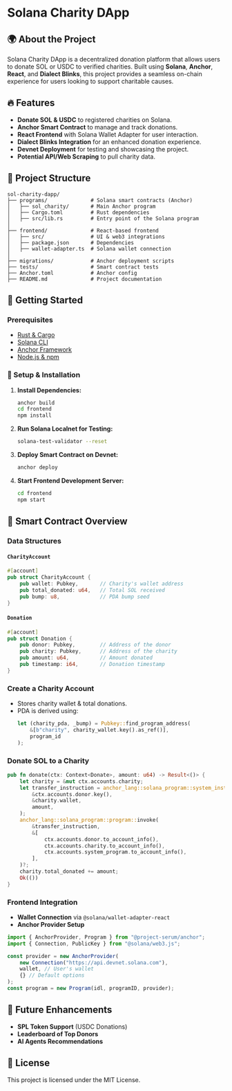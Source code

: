# Solana Charity DApp

## 🌍 About the Project

Solana Charity DApp is a decentralized donation platform that allows users to donate SOL or USDC to verified charities. Built using **Solana**, **Anchor**, **React**, and **Dialect Blinks**, this project provides a seamless on-chain experience for users looking to support charitable causes.

## 🔥 Features

- **Donate SOL & USDC** to registered charities on Solana.
- **Anchor Smart Contract** to manage and track donations.
- **React Frontend** with Solana Wallet Adapter for user interaction.
- **Dialect Blinks Integration** for an enhanced donation experience.
- **Devnet Deployment** for testing and showcasing the project.
- **Potential API/Web Scraping** to pull charity data.

## 📂 Project Structure

```
sol-charity-dapp/
├── programs/              # Solana smart contracts (Anchor)
│   ├── sol_charity/       # Main Anchor program
│   ├── Cargo.toml         # Rust dependencies
│   ├── src/lib.rs         # Entry point of the Solana program
│
├── frontend/              # React-based frontend
│   ├── src/               # UI & web3 integrations
│   ├── package.json       # Dependencies
│   ├── wallet-adapter.ts  # Solana wallet connection
│
├── migrations/            # Anchor deployment scripts
├── tests/                 # Smart contract tests
├── Anchor.toml            # Anchor config
├── README.md              # Project documentation
```

## 🚀 Getting Started

### Prerequisites

- [Rust & Cargo](https://doc.rust-lang.org/cargo/getting-started/installation.html)
- [Solana CLI](https://docs.solana.com/cli/install-solana-cli-tools)
- [Anchor Framework](https://www.anchor-lang.com/docs/installation)
- [Node.js & npm](https://nodejs.org/en/download/)

### 🔧 Setup & Installation

1. **Install Dependencies:**

   ```sh
   anchor build
   cd frontend
   npm install
   ```

2. **Run Solana Localnet for Testing:**

   ```sh
   solana-test-validator --reset
   ```

3. **Deploy Smart Contract on Devnet:**

   ```sh
   anchor deploy
   ```

4. **Start Frontend Development Server:**

   ```sh
   cd frontend
   npm start
   ```

## 📜 Smart Contract Overview

### **Data Structures**

#### `CharityAccount`

```rust
#[account]
pub struct CharityAccount {
    pub wallet: Pubkey,       // Charity's wallet address
    pub total_donated: u64,   // Total SOL received
    pub bump: u8,             // PDA bump seed
}
```

#### `Donation`

```rust
#[account]
pub struct Donation {
    pub donor: Pubkey,        // Address of the donor
    pub charity: Pubkey,      // Address of the charity
    pub amount: u64,          // Amount donated
    pub timestamp: i64,       // Donation timestamp
}
```

### **Create a Charity Account**

- Stores charity wallet & total donations.
- PDA is derived using:
  ```rust
  let (charity_pda, _bump) = Pubkey::find_program_address(
      &[b"charity", charity_wallet.key().as_ref()],
      program_id
  );
  ```

### **Donate SOL to a Charity**

```rust
pub fn donate(ctx: Context<Donate>, amount: u64) -> Result<()> {
    let charity = &mut ctx.accounts.charity;
    let transfer_instruction = anchor_lang::solana_program::system_instruction::transfer(
        &ctx.accounts.donor.key(),
        &charity.wallet,
        amount,
    );
    anchor_lang::solana_program::program::invoke(
        &transfer_instruction,
        &[
            ctx.accounts.donor.to_account_info(),
            ctx.accounts.charity.to_account_info(),
            ctx.accounts.system_program.to_account_info(),
        ],
    )?;
    charity.total_donated += amount;
    Ok(())
}
```

### **Frontend Integration**

- **Wallet Connection** via `@solana/wallet-adapter-react`
- **Anchor Provider Setup**

```typescript
import { AnchorProvider, Program } from "@project-serum/anchor";
import { Connection, PublicKey } from "@solana/web3.js";

const provider = new AnchorProvider(
    new Connection("https://api.devnet.solana.com"),
    wallet, // User's wallet
    {} // Default options
);
const program = new Program(idl, programID, provider);
```

## 📡 Future Enhancements

- **SPL Token Support** (USDC Donations)
- **Leaderboard of Top Donors**
- **AI Agents Recommendations**

## 📄 License

This project is licensed under the MIT License.

